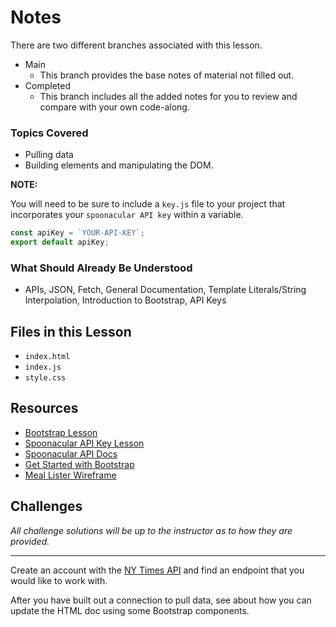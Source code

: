 # Notes
There are two different branches associated with this lesson.
- Main
  - This branch provides the base notes of material not filled out.
- Completed
  - This branch includes all the added notes for you to review and compare with your own code-along.

### Topics Covered
- Pulling data
- Building elements and manipulating the DOM.

**NOTE:**

You will need to be sure to include a `key.js` file to your project that incorporates your `spoonacular API key` within a variable.

```js
const apiKey = `YOUR-API-KEY`;
export default apiKey;
```

### What Should Already Be Understood
- APIs, JSON, Fetch, General Documentation, Template Literals/String Interpolation, Introduction to Bootstrap, API Keys

## Files in this Lesson
- `index.html`
- `index.js`
- `style.css`

## Resources
- [Bootstrap Lesson](https://github.com/burlingtoncodeacademy-students/SD-U4-IntroToBootstrap_Lecture_Notes)
- [Spoonacular API Key Lesson](#)
- [Spoonacular API Docs](https://spoonacular.com/food-api)
- [Get Started with Bootstrap](https://getbootstrap.com/docs/5.3/getting-started/introduction/)
- [Meal Lister Wireframe](https://www.figma.com/file/FFAS40xzD7mOgOEVJM2Jmc?type=design%27&node-id=0:1)

## Challenges
*All challenge solutions will be up to the instructor as to how they are provided.*

---
Create an account with the [NY Times API](https://developer.nytimes.com/) and find an endpoint that you would like to work with.

After you have built out a connection to pull data, see about how you can update the HTML doc using some Bootstrap components.